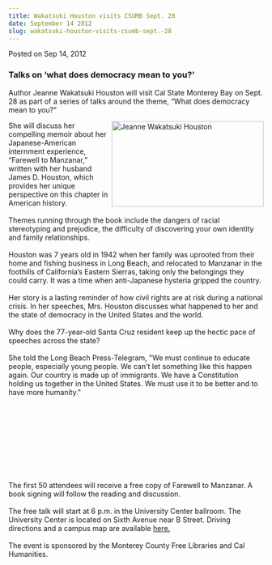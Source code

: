 ```yaml
---
title: Wakatsuki Houston visits CSUMB Sept. 28
date: September 14 2012
slug: wakatsuki-houston-visits-csumb-sept.-28
---
```


 



<span class="date">Posted on Sep 14, 2012    </span>
<h3>Talks on &#x2018;what does democracy mean to you?&#x2019;</h3>
<p>Author Jeanne Wakatsuki Houston will visit Cal State Monterey
Bay on Sept. 28 as part of a series of talks around the theme,
&#x201C;What does democracy mean to you?&#x201D;</p>
<p><img alt="Jeanne Wakatsuki Houston" src="https://news.csumb.edu/sites/default/files/65/attachments/news/images/jeanne_houston2.jpg" style="float:right; width:300px; height:169px">She will discuss
her compelling memoir about her Japanese-American internment
experience, &#x201C;Farewell to Manzanar,&#x201D; written with her husband James
D. Houston, which provides her unique perspective on this chapter
in American history.<br>
<br>
Themes running through the book include the dangers of racial
stereotyping and prejudice, the difficulty of discovering your own
identity and family relationships.<br>
<br>
Houston was 7 years old in 1942 when her family was uprooted from
their home and fishing business in Long Beach, and relocated to
Manzanar in the foothills of California&#x2019;s Eastern Sierras, taking
only the belongings they could carry. It was a time when
anti-Japanese hysteria gripped the country.<br>
<br>
Her story is a lasting reminder of how civil rights are at risk
during a national crisis.&#xA0;In her speeches, Mrs. Houston
discusses what happened to her and the state of democracy in the
United States and the world.<br>
<br>
Why does the 77-year-old Santa Cruz resident keep up the hectic
pace of speeches across the state?<br>
<br>
She told the Long Beach Press-Telegram, &quot;We must continue to
educate people, especially young people. We can&apos;t let something
like this happen again. Our country is made up of immigrants. We
have a Constitution holding us together in the United States. We
must use it to be better and to have more humanity.&quot;</br></br></br></br></br></br></br></br></br></br></img></p>
<p>The first 50 attendees will receive a free copy of Farewell to
Manzanar. A book signing will follow the reading and
discussion.<br>
<br>
The free talk will start at 6 p.m. in the University Center
ballroom. The University Center is located on Sixth Avenue near B
Street. Driving directions and a campus map are available <a href="https://csumb.edu/map" rel="nofollow">here.</a>&#xA0;<br>
<br>
The event is sponsored by the Monterey County Free Libraries and
Cal Humanities.<br>
&#xA0;</br></br></br></br></br></p>





```
